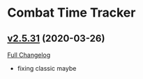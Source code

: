 # Combat Time Tracker

## [v2.5.31](https://github.com/gkute/CombatTimeTracker/tree/v2.5.31) (2020-03-26)
[Full Changelog](https://github.com/gkute/CombatTimeTracker/compare/v2.5.3...v2.5.31)

- fixing classic maybe  
